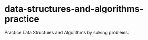 # data-structures-and-algorithms-practice
Practice Data Structures and Algorithms by solving problems.
